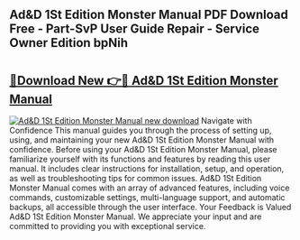 ## Ad&D 1St Edition Monster Manual PDF Download Free - Part-SvP User Guide Repair - Service Owner Edition bpNih

# <h2><a href="http://bc45770.oget.top/?id=Ad%26D+1St+Edition+Monster+Manual">🔗Download New 👉🔴 Ad&D 1St Edition Monster Manual</a></h2>

[![Ad&D 1St Edition Monster Manual new download](https://i.imgur.com/5g1atiW.png)](http://bc45770.oget.top/?id=Ad%26D+1St+Edition+Monster+Manual)
Navigate with Confidence This manual guides you through the process of setting up, using, and maintaining your new Ad&D 1St Edition Monster Manual with confidence. Before using your Ad&D 1St Edition Monster Manual, please familiarize yourself with its functions and features by reading this user manual. It includes clear instructions for installation, setup, and operation, as well as troubleshooting tips for common issues. Ad&D 1St Edition Monster Manual comes with an array of advanced features, including voice commands, customizable settings, multi-language support, and automatic backups, all accessible through the user interface. Your Feedback is Valued Ad&D 1St Edition Monster Manual. We appreciate your input and are committed to providing you with exceptional service.
